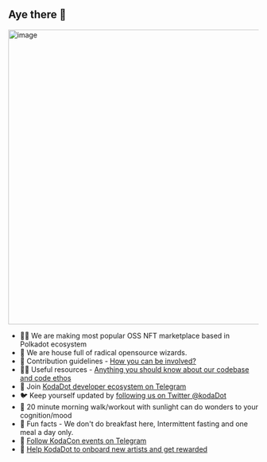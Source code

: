 ## Aye there 👋

<img width="592" alt="image" src="https://user-images.githubusercontent.com/5887929/221958571-f47005d9-2d2b-42f9-99ec-e19f6b8faa8d.png">


- 🙋‍♀️ We are making most popular OSS NFT marketplace based in Polkadot ecosystem
- 🧙 We are house full of radical opensource wizards.
- 🌈 Contribution guidelines - [How you can be involved?](https://github.com/kodadot/nft-gallery/blob/main/CONTRIBUTING.md)
- 👩‍💻 Useful resources - [Anything you should know about our codebase and code ethos](https://docs.kodadot.xyz)
- 🙌 Join [KodaDot developer ecosystem on Telegram](https://t.me/kodadot_eco)
- 🐦 Keep yourself updated by [following us on Twitter @kodaDot](https://twitter.com/kodadot)
- 🌅 20 minute morning walk/workout with sunlight can do wonders to your cognition/mood
- 🍿 Fun facts - We don't do breakfast here, Intermittent fasting and one meal a day only.
- 🥳 [Follow KodaCon events on Telegram](https://t.me/kodacon)
- 🤑 [Help KodaDot to onboard new artists and get rewarded](https://docs.kodadot.xyz/referral-program.html)
